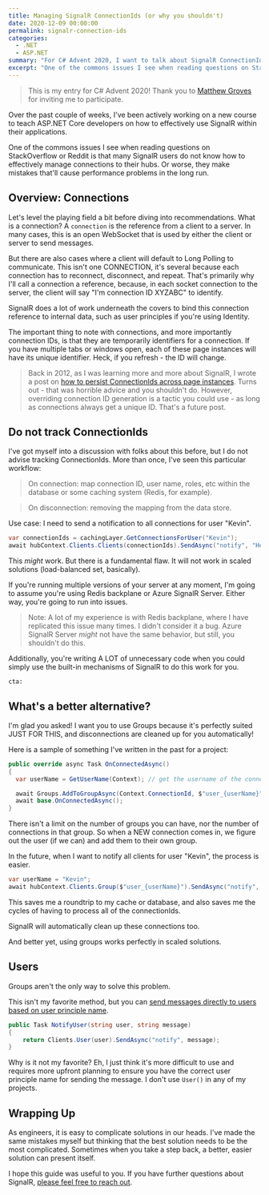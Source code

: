 ```yaml
---
title: Managing SignalR ConnectionIds (or why you shouldn't)
date: 2020-12-09 00:00:00
permalink: signalr-connection-ids
categories:
  - .NET
  - ASP.NET
summary: "For C# Advent 2020, I want to talk about SignalR ConnectionIds and the biggest mistake I see people making when trying to manage them theirselves."
excerpt: "One of the commons issues I see when reading questions on StackOverflow or Reddit is that many SignalR users do not know how to effectively manage connections their hubs. Or worse, they make mistakes that'll cause performance problems in the long run."
---
```


> This is my entry for C# Advent 2020! Thank you to [Matthew Groves](https://twitter.com/mgroves) for inviting me to participate.

Over the past couple of weeks, I've been actively working on a new course to teach ASP.NET Core developers on how to effectively use SignalR within their applications.

One of the commons issues I see when reading questions on StackOverflow or Reddit is that many SignalR users do not know how to effectively manage connections to their hubs. Or worse, they make mistakes that'll cause performance problems in the long run.

## Overview: Connections

Let's level the playing field a bit before diving into recommendations. What is a connection? A `connection` is the reference from a client to a server. In many cases, this is an open WebSocket that is used by either the client or server to send messages.

But there are also cases where a client will default to Long Polling to communicate. This isn't one CONNECTION, it's several because each connection has to reconnect, disconnect, and repeat. That's primarily why I'll call a connection a reference, because, in each socket connection to the server, the client will say "I'm connection ID XYZABC" to identify.

SignalR does a lot of work underneath the covers to bind this connection reference to internal data, such as user principles if you're using Identity.

The important thing to note with connections, and more importantly connection IDs, is that they are temporarily identifiers for a connection. If you have multiple tabs or windows open, each of these page instances will have its unique identifier. Heck, if you refresh - the ID will change.

> Back in 2012, as I was learning more and more about SignalR, I wrote a post on [how to persist ConnectionIds across page instances](/maintaining-signalr-connectionids-across-page-instances/). Turns out - that was horrible advice and you shouldn't do. However, overriding connection ID generation is a tactic you could use - as long as connections always get a unique ID. That's a future post.

## Do not track ConnectionIds

I've got myself into a discussion with folks about this before, but I do not advise tracking ConnectionIds. More than once, I've seen this particular workflow:

>On connection: map connection ID, user name, roles, etc within the database or some caching system (Redis, for example).  

>On disconnection: removing the mapping from the data store.

Use case: I need to send a notification to all connections for user "Kevin".

```csharp
var connectionIds = cachingLayer.GetConnectionsForUser("Kevin");
await hubContext.Clients.Clients(connectionIds).SendAsync("notify", "Hello World");
```

This _might_ work. But there is a fundamental flaw. It will not work in scaled solutions (load-balanced set, basically).

If you're running multiple versions of your server at any moment, I'm going to assume you're using Redis backplane or Azure SignalR Server. Either way, you're going to run into issues.

> Note: A lot of my experience is with Redis backplane, where I have replicated this issue many times. I didn't consider it a bug. Azure SignalR Server _might_ not have the same behavior, but still, you shouldn't do this.

Additionally, you're writing A LOT of unnecessary code when you could simply use the built-in mechanisms of SignalR to do this work for you.  

`cta:`

## What's a better alternative?

I'm glad you asked! I want you to use Groups because it's perfectly suited JUST FOR THIS, and disconnections are cleaned up for you automatically!

Here is a sample of something I've written in the past for a project:

```csharp
public override async Task OnConnectedAsync()
{
  var userName = GetUserName(Context); // get the username of the connected user

  await Groups.AddToGroupAsync(Context.ConnectionId, $"user_{userName}");
  await base.OnConnectedAsync();
}
```

There isn't a limit on the number of groups you can have, nor the number of connections in that group. So when a NEW connection comes in, we figure out the user (if we can) and add them to their own group.

In the future, when I want to notify all clients for user "Kevin", the process is easier.

```csharp
var userName = "Kevin";
await hubContext.Clients.Group($"user_{userName}").SendAsync("notify", "Hello World");
```

This saves me a roundtrip to my cache or database, and also saves me the cycles of having to process all of the connectionIds.

SignalR will automatically clean up these connections too.

And better yet, using groups works perfectly in scaled solutions.  

## Users

Groups aren't the only way to solve this problem.

This isn't my favorite method, but you can [send messages directly to users based on user principle name](https://docs.microsoft.com/en-us/aspnet/core/signalr/groups?view=aspnetcore-5.0#users-in-signalr).

```csharp
public Task NotifyUser(string user, string message)
{
    return Clients.User(user).SendAsync("notify", message);
}
```

Why is it not my favorite?  Eh, I just think it's more difficult to use and requires more upfront planning to ensure you have the correct user principle name for sending the message.  I don't use `User()` in any of my projects.

## Wrapping Up

As engineers, it is easy to complicate solutions in our heads.  I've made the same mistakes myself but thinking that the best solution needs to be the most complicated.  Sometimes when you take a step back, a better, easier solution can present itself.

I hope this guide was useful to you.  If you have further questions about SignalR, [please feel free to reach out](/contact).  


